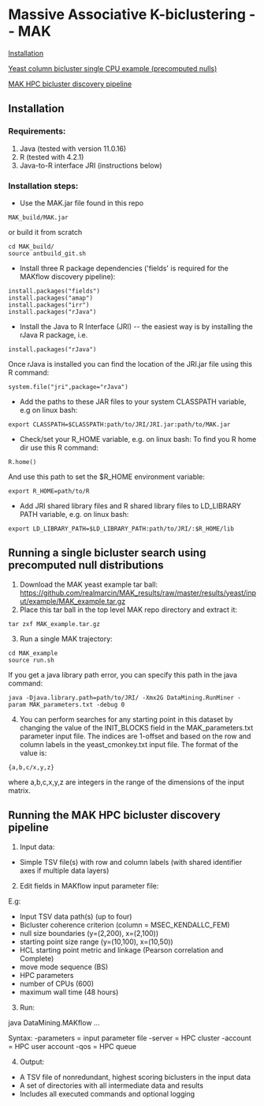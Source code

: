 # Massive Associative K-biclustering -- MAK


[Installation](https://github.com/realmarcin/MAK/blob/master/README.md#installation)

[Yeast column bicluster single CPU example (precomputed nulls)](https://github.com/realmarcin/MAK/blob/master/README.md#running-a-single-bicluster-search-using-precomputed-null-distributions)

[MAK HPC bicluster discovery pipeline](https://github.com/realmarcin/MAK/blob/master/README.md#running-the-hpc-mak-bicluster-discovery-pipeline)


## Installation
### Requirements:
1. Java (tested with version 11.0.16)
2. R (tested with 4.2.1)
3. Java-to-R interface JRI (instructions below)

### Installation steps:
- Use the MAK.jar file found in this repo
```
MAK_build/MAK.jar
```
or build it from scratch
```
cd MAK_build/
source antbuild_git.sh
```
- Install three R package dependencies ('fields' is required for the MAKflow discovery pipeline):
```
install.packages("fields")
install.packages("amap")
install.packages("irr")
install.packages("rJava")
```
- Install the Java to R Interface (JRI) -- the easiest way is by installing the rJava R package, i.e.
```
install.packages("rJava")
```
Once rJava is installed you can find the location of the JRI.jar file using this R command:
```
system.file("jri",package="rJava")
```
- Add the paths to these JAR files to your system CLASSPATH variable, e.g on linux bash:
```
export CLASSPATH=$CLASSPATH:path/to/JRI/JRI.jar:path/to/MAK.jar
```
- Check/set your R_HOME variable, e.g. on linux bash:
To find you R home dir use this R command:
```
R.home()
```
And use this path to set the $R_HOME environment variable:
```
export R_HOME=path/to/R
```
- Add JRI shared library files and R shared library files to LD_LIBRARY PATH variable, e.g. on linux bash:
```
export LD_LIBRARY_PATH=$LD_LIBRARY_PATH:path/to/JRI/:$R_HOME/lib
```

## Running a single bicluster search using precomputed null distributions
1. Download the MAK yeast example tar ball:
https://github.com/realmarcin/MAK_results/raw/master/results/yeast/input/example/MAK_example.tar.gz
2. Place this tar ball in the top level MAK repo directory and extract it:
```
tar zxf MAK_example.tar.gz
```
3. Run a single MAK trajectory:
```
cd MAK_example
source run.sh
```
If you get a java library path error, you can specify this path in the java command:
```
java -Djava.library.path=path/to/JRI/ -Xmx2G DataMining.RunMiner -param MAK_parameters.txt -debug 0
```
4. You can perform searches for any starting point in this dataset by changing the value of the INIT_BLOCKS field in the  MAK_parameters.txt parameter input file. The indices are 1-offset and based on the row and column labels in the yeast_cmonkey.txt input file. The format of the value is:
```
{a,b,c/x,y,z}
```
where a,b,c,x,y,z are integers in the range of the dimensions of the input matrix.

## Running the MAK HPC bicluster discovery pipeline
1. Input data:
- Simple TSV file(s) with row and column labels
(with shared identifier axes if multiple data layers)

2. Edit fields in MAKflow input parameter file:

E.g:
- Input TSV data path(s) (up to four)
- Bicluster coherence criterion (column = MSEC_KENDALLC_FEM)
- null size boundaries (y=(2,200), x=(2,100))
- starting point size range (y=(10,100), x=(10,50))
- HCL starting point metric and linkage (Pearson correlation and Complete)
- move mode sequence (BS)
- HPC parameters
- number of CPUs (600)
- maximum wall time (48 hours)

3. Run:

java DataMining.MAKflow ...

Syntax:
-parameters = input parameter file
-server = HPC cluster
-account = HPC user account
-qos = HPC queue

4. Output:
- A TSV file of nonredundant, highest scoring biclusters in the input data
- A set of directories with all intermediate data and results
- Includes all executed commands and optional logging

